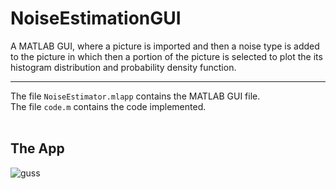 # NoiseEstimationGUI
A MATLAB GUI, where a picture is imported and then a noise type is added to the picture in which then a portion of the picture is selected to plot the its histogram distribution and probability density function.


-----
The file `NoiseEstimator.mlapp` contains the MATLAB GUI file. <br>
The file `code.m` contains the code implemented. <br> <br>

## The App

![guss](https://user-images.githubusercontent.com/108863344/195920442-8e868bfe-8715-4aac-80dc-2b7e6584da45.png)

